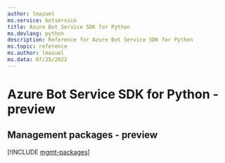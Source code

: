 ```yaml
---
author: lmazuel
ms.service: botservice
title: Azure Bot Service SDK for Python
ms.devlang: python
description: Reference for Azure Bot Service SDK for Python
ms.topic: reference
ms.author: lmazuel
ms.data: 07/25/2022
---
```

# Azure Bot Service SDK for Python - preview

## Management packages - preview
[!INCLUDE [mgmt-packages](bot-service-mgmt-index.md)]